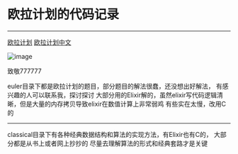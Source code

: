 # 欧拉计划的代码记录

---- 

[欧拉计划](https://projecteuler.net/archives)
[欧拉计划中文](http://pe-cn.github.io/problems/)

![image](https://projecteuler.net/profile/clearlove.png)

致敬777777


euler目录下都是欧拉计划的题目，部分题目的解法很蠢，还没想出好解法，
有感兴趣的人可以联系我，探讨探讨
大部分用的Elixir解的，虽然elixir写代码逻辑清晰，但是大量的内存拷贝导致elixir在数值计算上非常弱鸡
有些实在太慢，改用C的

----

classical目录下有各种经典数据结构和算法的实现方法，有Elixir也有C的，
大部分都是从书上或者网上抄抄的
尽量去理解算法的形式和经典套路才是关键
